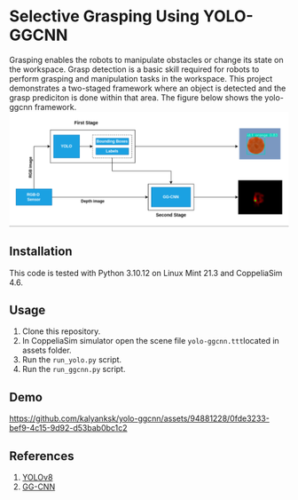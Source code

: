 # Selective Grasping Using YOLO-GGCNN

Grasping enables the robots to manipulate obstacles or change its state on the workspace. Grasp detection is a basic skill required for robots to perform grasping and manipulation tasks in the workspace. This project demonstrates a two-staged framework where an object is detected and the grasp prediciton is done within that area. The figure below shows the yolo-ggcnn framework.
![Screenshot](assets/yolo-ggcnn.png)

## Installation

This code is tested with Python 3.10.12 on Linux Mint 21.3 and CoppeliaSim 4.6. 

## Usage
1. Clone this repository.
2. In CoppeliaSim simulator open the scene file `yolo-ggcnn.ttt`located in assets folder.
3. Run the `run_yolo.py` script.
4. Run the `run_ggcnn.py` script.

## Demo
https://github.com/kalyanksk/yolo-ggcnn/assets/94881228/0fde3233-bef9-4c15-9d92-d53bab0bc1c2

## References
1. [YOLOv8](https://github.com/ultralytics/ultralytics)
2. [GG-CNN](https://github.com/dougsm/ggcnn)



